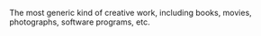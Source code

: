The most generic kind of creative work, including books, movies, photographs, software programs, etc.
